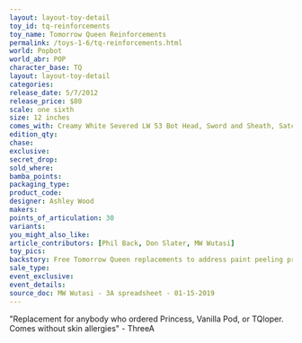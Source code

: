 ```yaml
---
layout: layout-toy-detail 
toy_id: tq-reinforcements
toy_name: Tomorrow Queen Reinforcements
permalink: /toys-1-6/tq-reinforcements.html
world: Popbot
world_abr: POP
character_base: TQ
layout: layout-toy-detail
categories: 
release_date: 5/7/2012
release_price: $80
scale: one sixth
size: 12 inches
comes_with: Creamy White Severed LW 53 Bot Head, Sword and Sheath, Satchel
edition_qty: 
chase: 
exclusive: 
secret_drop: 
sold_where: 
bamba_points: 
packaging_type: 
product_code:
designer: Ashley Wood
makers: 
points_of_articulation: 30
variants: 
you_might_also_like: 
article_contributors: [Phil Back, Don Slater, MW Wutasi]
toy_pics: 
backstory: Free Tomorrow Queen replacements to address paint peeling problems. Princess TQ, Vanilla Pod TQ & TQloper
sale_type: 
event_exclusive: 
event_details: 
source_doc: MW Wutasi - 3A spreadsheet - 01-15-2019
---
```

"Replacement for anybody who ordered Princess, Vanilla Pod, or TQloper. Comes without skin allergies" - ThreeA

